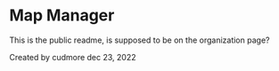 # Map Manager

This is the public readme, is supposed to be on the organization page?

Created by cudmore dec 23, 2022
